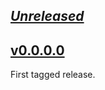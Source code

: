 ## [_Unreleased_](https://github.com/freckle/memo-map/compare/v__...main)

## [v0.0.0.0](https://github.com/freckle/memo-map/tree/v0.0.0.0)

First tagged release.
